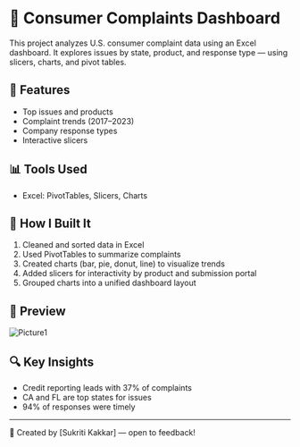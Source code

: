 # 🧾 Consumer Complaints Dashboard

This project analyzes U.S. consumer complaint data using an Excel dashboard. It explores issues by state, product, and response type — using slicers, charts, and pivot tables.

## 📌 Features
- Top issues and products
- Complaint trends (2017–2023)
- Company response types
- Interactive slicers

## 📊 Tools Used
- Excel: PivotTables, Slicers, Charts

## 🔨 How I Built It

1. Cleaned and sorted data in Excel
2. Used PivotTables to summarize complaints
3. Created charts (bar, pie, donut, line) to visualize trends
4. Added slicers for interactivity by product and submission portal
5. Grouped charts into a unified dashboard layout


## 📸 Preview
![Picture1](https://github.com/user-attachments/assets/7ab06a3e-0dbd-4764-9323-42e3c97c7fe8)


## 🔍 Key Insights
- Credit reporting leads with 37% of complaints
- CA and FL are top states for issues
- 94% of responses were timely

---

👤 Created by [Sukriti Kakkar] — open to feedback!
